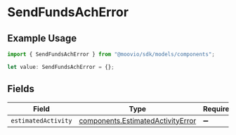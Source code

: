 # SendFundsAchError

## Example Usage

```typescript
import { SendFundsAchError } from "@moovio/sdk/models/components";

let value: SendFundsAchError = {};
```

## Fields

| Field                                                                                  | Type                                                                                   | Required                                                                               | Description                                                                            |
| -------------------------------------------------------------------------------------- | -------------------------------------------------------------------------------------- | -------------------------------------------------------------------------------------- | -------------------------------------------------------------------------------------- |
| `estimatedActivity`                                                                    | [components.EstimatedActivityError](../../models/components/estimatedactivityerror.md) | :heavy_minus_sign:                                                                     | N/A                                                                                    |